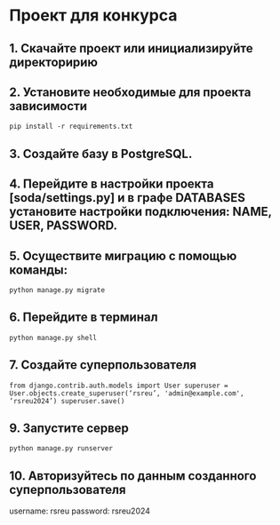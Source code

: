 # Проект для конкурса

## 1. Скачайте проект или инициализируйте директоририю

## 2. Установите необходимые для проекта зависимости
``` pip install -r requirements.txt ```

## 3. Создайте базу в PostgreSQL.

## 4. Перейдите в настройки проекта [soda/settings.py] и в графе DATABASES установите настройки подключения: NAME, USER, PASSWORD.

## 5. Осуществите миграцию с помощью команды:
``` python manage.py migrate ```

 ## 6. Перейдите в терминал
``` python manage.py shell ```

## 7. Создайте суперпользователя
``` from django.contrib.auth.models import User superuser = User.objects.create_superuser(‘rsreu’, 'admin@example.com', ‘rsreu2024’) superuser.save() ```

## 9. Запустите сервер
``` python manage.py runserver ```

## 10. Авторизуйтесь по данным созданного суперпользователя
username: rsreu
password: rsreu2024
